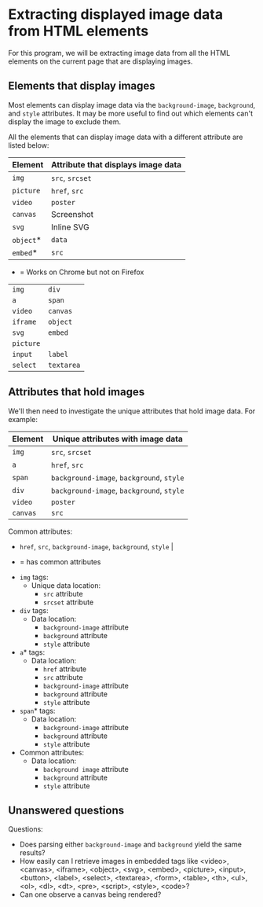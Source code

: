 # Extracting displayed image data from HTML elements

For this program, we will be extracting image data from all the HTML elements on the current page that are displaying images.

## Elements that display images

Most elements can display image data via the `background-image`, `background`, and `style` attributes. It may be more useful to find out which elements can't display the image to exclude them.

All the elements that can display image data with a different attribute are listed below:

| Element | Attribute that displays image data |
| --- | --- |
| `img` | `src`, `srcset` |
| `picture` | `href`, `src` |
| `video` | `poster` |
| `canvas` | Screenshot |
| `svg` | Inline SVG |
| `object`* | `data` |
| `embed`* | `src` |

* = Works on Chrome but not on Firefox

| | |
| --- | --- |
| `img` | `div` |
| `a` | `span` |
| `video` | `canvas` |
| `iframe` | `object` |
| `svg` | `embed` |
| `picture` |
| `input` | `label` |
| `select` | `textarea` |

## Attributes that hold images

We'll then need to investigate the unique attributes that hold image data. For example:

| Element | Unique attributes with image data |
| --- | --- |
| `img` | `src`, `srcset` |
| `a` | `href`, `src` |
| `span` | `background-image`, `background`, `style` |
| `div` | `background-image`, `background`, `style` |
| `video` | `poster` |
| `canvas` | `src` |

 
Common attributes:
- `href`, `src`, `background-image`, `background`, `style` |

* = has common attributes

- `img` tags:
  - Unique data location:
    - `src` attribute
    - `srcset` attribute
- `div` tags:
  - Data location:
    - `background-image` attribute
    - `background` attribute
    - `style` attribute
- `a`* tags:
  - Data location:
    - `href` attribute
    - `src` attribute
    - `background-image` attribute
    - `background` attribute
    - `style` attribute
- `span`* tags:
  - Data location:
    - `background-image` attribute
    - `background` attribute
    - `style` attribute
- Common attributes:
  - Data location:
    - `background image` attribute
    - `background` attribute
    - `style` attribute

## Unanswered questions

Questions:
- Does parsing either `background-image` and `background` yield the same results?
- How easily can I retrieve images in embedded tags like \<video>, \<canvas>, \<iframe>, \<object>, \<svg>, \<embed>, \<picture>, \<input>, \<button>, \<label>, \<select>, \<textarea>, \<form>, \<table>, \<th>, \<ul>, \<ol>, \<dl>, \<dt>, \<pre>, \<script>, \<style>, \<code>?
- Can one observe a canvas being rendered?